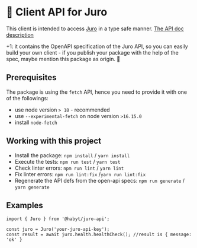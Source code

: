 # 📑 Client API for Juro

This client is intended to access [Juro](https://juro.com/) in a type safe manner.
[The API doc description](https://api-docs.juro.com/)


+1: it contains the OpenAPI specification of the Juro API, so you can easily build your own client - if you publish your package with the help of the spec, maybe mention this package as origin. 🍻


## Prerequisites
The package is using the `fetch` API, hence you need to provide it with one of the followings:
- use node version `> 18` - recommended
- use `--experimental-fetch` on node version `>16.15.0`
- install `node-fetch`


## Working with this project

- Install the package: `npm install` / `yarn install`
- Execute the tests: `npm run test` / `yarn test`
- Check linter errors: `npm run lint` / `yarn lint`
- Fix linter errors: `npm run lint:fix`  /`yarn run lint:fix`
- Regenerate the API defs from the open-api specs: `npm run generate` / `yarn generate`

## Examples
```
import { Juro } from '@habyt/juro-api';

const juro = Juro('your-juro-api-key');
const result = await juro.health.healthCheck(); //result is { message: 'ok' }
```
